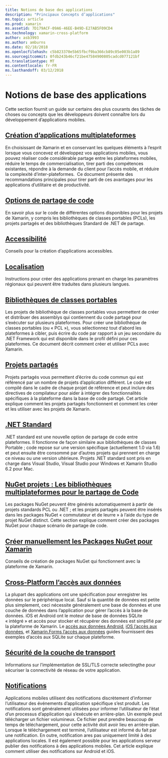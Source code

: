 ```yaml
---
title: Notions de base des applications
description: "Principaux Concepts d’applications"
ms.topic: article
ms.prod: xamarin
ms.assetid: 7D179ACF-09A6-46EE-B49D-E27AB5F09CD4
ms.technology: xamarin-cross-platform
author: asb3993
ms.author: amburns
ms.date: 02/18/2018
ms.openlocfilehash: c5b823370e5b65fbcf9ba366cb89c05e003b1a89
ms.sourcegitcommit: 0fdb243b46cf21be47584900805cadcd077121bf
ms.translationtype: MT
ms.contentlocale: fr-FR
ms.lasthandoff: 03/12/2018
---
```

# <a name="application-fundamentals"></a>Notions de base des applications

Cette section fournit un guide sur certains des plus courants des tâches de choses ou concepts que les développeurs doivent connaître lors du développement d’applications mobiles.

##  <a name="building-cross-platform-applicationscross-platformapp-fundamentalsbuilding-cross-platform-applicationsindexmd"></a>[Création d’applications multiplateformes](~/cross-platform/app-fundamentals/building-cross-platform-applications/index.md)

En choisissant de Xamarin et en conservant les quelques éléments à l’esprit lorsque vous concevez et développez vos applications mobiles, vous pouvez réaliser code considérable partage entre les plateformes mobiles, réduire le temps de commercialisation, tirer parti des compétences existantes, répondre à la demande du client pour l’accès mobile, et réduire la complexité d’inter-plateformes. &nbsp;Ce document présente des recommandations principales pour tirer parti de ces avantages pour les applications d’utilitaire et de productivité.

## <a name="code-sharing-optionscode-sharingmd"></a>[Options de partage de code](code-sharing.md)

En savoir plus sur le code de différentes options disponibles pour les projets de Xamarin, y compris les bibliothèques de classes portables (PCLs), les projets partagés et des bibliothèques Standard de .NET de partage.


## <a name="accessibilityaccessibilitymd"></a>[Accessibilité](accessibility.md)

Conseils pour la création d’applications accessibles.


## <a name="localizationlocalizationmd"></a>[Localisation](localization.md)

Instructions pour créer des applications prenant en charge les paramètres régionaux qui peuvent être traduites dans plusieurs langues.


##  <a name="portable-class-librariescross-platformapp-fundamentalspclmd"></a>[Bibliothèques de classes portables](~/cross-platform/app-fundamentals/pcl.md)

Les projets de bibliothèque de classes portables vous permettent de créer et distribuer des assemblys qui contiennent du code partagé pour s’exécuter sur plusieurs plateformes. Pour créer une bibliothèque de classes portables (ou « PCL »), vous sélectionnez tout d’abord les plateformes à cibler, puis écrire du code par rapport à un jeu secondaire du .NET Framework qui est disponible dans le profil défini pour ces plateformes. Ce document décrit comment créer et utiliser PCLs avec Xamarin.

##  <a name="shared-projectscross-platformapp-fundamentalsshared-projectsmd"></a>[Projets partagés](~/cross-platform/app-fundamentals/shared-projects.md)

Projets partagés vous permettent d’écrire du code commun qui est référencé par un nombre de projets d’application différent. Le code est compilé dans le cadre de chaque projet de référence et peut inclure des directives de compilateur pour aider à intégrer des fonctionnalités spécifiques à la plateforme dans la base de code partagé. Cet article explique comment les projets partagés fonctionnent et comment les créer et les utiliser avec les projets de Xamarin.

##  <a name="net-standardcross-platformapp-fundamentalsnet-standardmd"></a>[.NET Standard](~/cross-platform/app-fundamentals/net-standard.md)

.NET standard est une nouvelle option de partage de code entre plateformes. Il fonctionne de façon similaire aux bibliothèques de classes Portable ; code repose sur une version spécifique (actuellement 1.0 via 1.6) et peut ensuite être consommé par d’autres projets qui prennent en charge ce niveau ou une version ultérieure. Projets .NET standard sont pris en charge dans Visual Studio, Visual Studio pour Windows et Xamarin Studio 6.2 pour Mac.

##  <a name="nuget-projects-multiplatform-libraries-for-code-sharingcross-platformapp-fundamentalsnuget-multiplatform-librariesindexmd"></a>[NuGet projets : Les bibliothèques multiplateformes pour le partage de Code](~/cross-platform/app-fundamentals/nuget-multiplatform-libraries/index.md)

Les packages NuGet peuvent être générés automatiquement à partir de projets standards PCL ou .NET ; et les projets partagés peuvent être insérés dans les packages NuGet « commutateur et de leurre » à l’aide du type de projet NuGet distinct. Cette section explique comment créer des packages NuGet pour chaque scénario de partage de code.

##  <a name="manually-creating-nuget-packages-for-xamarincross-platformapp-fundamentalsnuget-manualmd"></a>[Créer manuellement les Packages NuGet pour Xamarin](~/cross-platform/app-fundamentals/nuget-manual.md)

Conseils de création de packages NuGet qui fonctionnent avec la plateforme de Xamarin.

##  <a name="cross-platform-data-accessxamarin-formsdata-cloudindexmd"></a>[Cross-Platform l’accès aux données](~/xamarin-forms/data-cloud/index.md)

La plupart des applications ont une spécification pour enregistrer les données sur le périphérique local. Sauf si la quantité de données est petite plus simplement, ceci nécessite généralement une base de données et une couche de données dans l’application pour gérer l’accès à la base de données. iOS et Android ont le moteur de base de données SQLite « intégré » et accès pour stocker et récupérer des données est simplifié par la plateforme de Xamarin. Le [accès aux données Android](~/android/data-cloud/data-access/index.md), [iOS l’accès aux données](~/ios/data-cloud/data/index.md), et [Xamarin.Forms l’accès aux données](~/xamarin-forms/data-cloud/index.md) guides fournissent des exemples d’accès aux SQLite sur chaque plateforme.


##  <a name="transport-layer-securitytransport-layer-securitymd"></a>[Sécurité de la couche de transport](transport-layer-security.md)

Informations sur l’implémentation de SSL/TLS correcte selectingthe pour sécuriser la connectivité de réseau de votre application.


##  <a name="notificationsxamarin-formsdata-cloudpush-notificationsindexmd"></a>[Notifications](~/xamarin-forms/data-cloud/push-notifications/index.md)

Applications mobiles utilisent des notifications discrètement d’informer l’utilisateur des événements d’application spécifique s’est produit. Les notifications sont généralement utilisées pour informer l’utilisateur de l’état d’un processus d’application qui s’exécute en arrière-plan. Un exemple peut télécharger un fichier volumineux. Ce fichier peut prendre beaucoup de temps de téléchargement, pour cette activité doit avoir lieu en arrière-plan. Lorsque le téléchargement est terminé, l’utilisateur est informé du fait par une notification.
En outre, notification ares pas uniquement limité à des applications locales. Il est également possible pour les applications serveur publier des notifications à des applications mobiles. Cet article explique comment utiliser des notifications sur Android et iOS.

